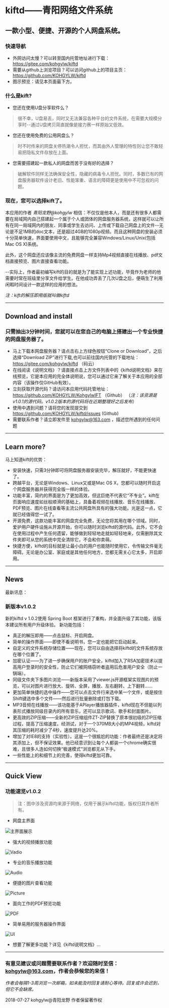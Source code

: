 # kiftd——青阳网络文件系统 #
## 一款小型、便捷、开源的个人网盘系统。 ##

### 快速导航
* 外网访问太慢？可以转至国内托管地址进行下载： https://gitee.com/kohgylw/kiftd 
* 需要从github上浏览项目？可以访问github上的项目主页： https://github.com/KOHGYLW/kiftd
* 图示预览：请见本页面最下方。

### 什么是kift?
* 您还在使用U盘分享软件么？
> 很不幸，U盘易丢，同时又无法兼容各种平台的文件系统，在需要大规模分享时--通过U盘拷贝简直就像是接力赛一样原始又低效。
* 您还在使用免费的公用网盘么？
> 时不时传来的网盘关停热潮令人担忧，而其由外人管理的特性则让您不敢轻易把隐私文件存放在上面。
* 您需要搭建起一款私人的网盘而苦于没有好的选择？
> 破解软件同样无法确保安全性，隐藏的病毒令人担忧。同时，多数已有的网盘服务器软件设计老旧、性能笨重、语言的障碍更是使用中不可忽视的问题。

### 现在，您可以选择kift了。

本应用的作者 _青阳龙野@kohgylw_ 相信：不仅仅是他本人，而是还有很多人都需要在局域网内自己搭建起一个属于个人或团体的网盘服务器系统，这样就可以让所有在同一局域网内的朋友、同事或学生去访问、上传或下载自己网盘上的文件--无论是不足1MB的doc文本，还是超过4GB的1080p视频。而且这种网盘的安装必须十分简单快速，界面要使用中文，且能够完全兼容Windows/Linux/Unix(包括Mac OS X)系统。

此外，这个网盘还应该像主流的免费网盘一样支持Mp4视频直接在线播放、pdf文档直接预览、图片直接查看功能。

--实际上，作者最初编写kift的目的就是为了能实现上述功能，毕竟作为老师的他需要时常在班级里分享文件给学生。在他成功弄丢了几次U盘之后，便萌生了利用闲暇时间设计一款这样的应用的想法。

_注：kift的解压即用版就叫做kiftd_

-------------------

## Download and install

### 只需抽出3分钟时间，您就可以在您自己的电脑上搭建出一个专业快捷的网盘服务器了。

* 马上下载本网盘服务器？请点击右上方绿色按钮“Clone or Download”，之后选择“Download ZIP”进行下载,也可以前往国内托管的下载地址： https://gitee.com/kohgylw/kiftd （码云）
* 在线阅读《说明文档》？请直接点击上方文件列表中的《kiftd说明文档》来在线预览，它是本应用的完全体说明说，您可以通过它来了解关于本应用的全部内容（该操作仅GitHub有效）。
* 立刻获取开源代码？请访问本应用代码托管地址：https://github.com/KOHGYLW/KohgylwIFT （Github）
（_注：该资源是v1.0.1的源代码。v1.0.2版本的源代码将在近期整理好之后发布_）
* 使用中遇到问题？请将您的发现提交到 https://github.com/KOHGYLW/kiftd/issues (Github)
* 需要联系作者？请立即发件至 kohgylw@163.com ，描述您所遇到的任何问题

-------------------
## Learn more?

马上知道kift的优势：
* 安装快速，只需3分钟即可将网盘服务器安装完毕，解压就好，不能更快速了。
* 跨越平台，无论是Windows、Linux又或是Mac OS X，您都可以随时开启这个网盘服务器并获得完全版一样的体验。
* 功能丰富，简约的界面是为了更加高效，但这巨绝不代表它“不专业”。kift在页面响应速度如丝般顺滑的基础上，具备着视频在线播放、音乐在线播放、PDF预览、图片在线查看等主流公共网盘所具有的强大功能。光是这一点，它就已经值得您一试了。
* 开源免费，这款功能丰富的网盘完全免费，无论您将其用在哪个领域。同时，爱护用户硬件设施从开源开始，你可以随时浏览kiftd的源代码。此外，它不会在使用过程中产生任何遗留，能够做到轻轻地走就如轻轻地来，仅需删除其文件夹即可从您的系统中完全清除它，不会和你卖萌。
* 快捷方便，kiftd的目标就是让最小白的用户也能随时使用它，令传输文件毫无障碍。无论是办公室、家庭或是其他任何地方，您都无需关心它太多，开启即用。

-------------------
## News

最新讯息：
### 新版本v1.0.2
新的kiftd v 1.0.2使用 Spring Boot 框架进行了重构，并全面升级了其功能，该版本建议所有用户升级体验。
新功能包括：
+ 真正的解压即用——点击鼠标、开启网盘。
+ 简单的操作界面——即使不看说明书，您一定也能把它启动起来。
+ 自定义的文件系统存储位置——现在，您可以自由选择将kiftd的文件系统存放在哪个位置了。
+ 加密认证——为了进一步确保用户的账户安全，kiftd加入了RSA加密技术以提高用户登录时的安全性，防止它们被网络窃听者盗用后危害用户安全（防止一锅端）。
+ 同级文件夹下多图片浏览——新版本采用了viewer.js开源框架实现图片的预览，可以对图片进行放大、旋转、全屏，播放、左右翻转、上下翻转……
+ 更加简单快捷的选中操作——您可以点击文件行来选中某一个文件，或是按住Shift键选中多个文件——然后进行批量删除或打包下载。
+ MP3音频在线播放——该功能基于APlayer播放器插件，kiftd现在不但能以列表形式播放同级目录内的所有音乐，还可以显示歌词、歌手和封面图片。
+ 更高效的ZIP压缩——全新的ZIP压缩组件ZT-ZIP替换了原本很初级的ZIP压缩过程，提高了压缩速度。经测试，对于一个370MB大小的MP4视频，kiftd对其压缩的耗时减少了4秒，速度提升达20%。
+ 增加了对IE8的支持（实验性）。这是一个很尴尬的功能：作者最终还是决定将其添加上，但不保证效果。他已经意识到让每个人都装一个chrome确实很难，且很多人连如何切换“极速模式”浏览都无从下手。
+ 一些性能上的和细节上的完善，使得kiftd更加可靠。

--------------------
## Quick View

### 功能速览v1.0.2
>注：图中涉及资源均来源于网络，仅用于展示kiftd功能，版权归其作者所有。

+ 网盘主界面

![主界面展示](http://m.qpic.cn/psb?/V102epzF1ea2hN/YQM*9LdIGsq3FUma*dyMnBkJGLUKvtfqsHqEMHpLkNU!/b/dDABAAAAAAAA&bo=pAg4BAAAAAADJ5I!&rf=viewer_4&t=5)
+ 强大的视频播放功能

![Vadio](http://m.qpic.cn/psb?/V102epzF1ea2hN/602PtSWxOYx*RglE*LqYtKfcnaneZy98cYUKBg9sk5I!/b/dDEBAAAAAAAA&bo=oQg4BAAAAAADN4c!&rf=viewer_4&t=5)
+ 专业的音乐播放功能

![Audio](http://m.qpic.cn/psb?/V102epzF1ea2hN/l98HGCikn.RzCU80faplH7hKvsgQEYsYRFzpAN5STHA!/b/dFoAAAAAAAAA&bo=pwg4BAAAAAADN4E!&rf=viewer_4&t=5)
+ 便捷的图片查看功能

![Picture](http://m.qpic.cn/psb?/V102epzF1ea2hN/avVkAHi6Foxk6WDaDpOYM2lpB3RLJhW.sspHbsgN8*c!/b/dGEBAAAAAAAA&bo=ogg4BAAAAAADhzQ!&rf=viewer_4&t=5)
+ 面向工作的PDF预览功能

![PDF](http://m.qpic.cn/psb?/V102epzF1ea2hN/VQ07hYkhZ96HbBILL14OU.EsOyIM2rImW6hBA4bQpg8!/b/dDMBAAAAAAAA&bo=ngg4BAAAAAADN7g!&rf=viewer_4&t=5)
+ 简单易用的服务器操作界面

![UI](http://m.qpic.cn/psb?/V102epzF1ea2hN/Xaexd9jnOpIyGujn9*f0eaDbxVTfWikLi7UHhTkIe5g!/b/dDABAAAAAAAA&bo=WAJMBAAAAAADFyA!&rf=viewer_4&t=5)
+ 想要了解更多功能？详见《kiftd说明文档》...

-------------------

### 有意见建议或问题需要联系作者？欢迎随时至信：kohgylw@163.com，作者会恭候您的来信！

_作者会每隔1-3周浏览一次邮箱，如未能及时回复请耐心等待。回复或许会迟到，但它不会缺席。_

2018-07-27 kohgylw@青阳龙野 作者保留著作权

